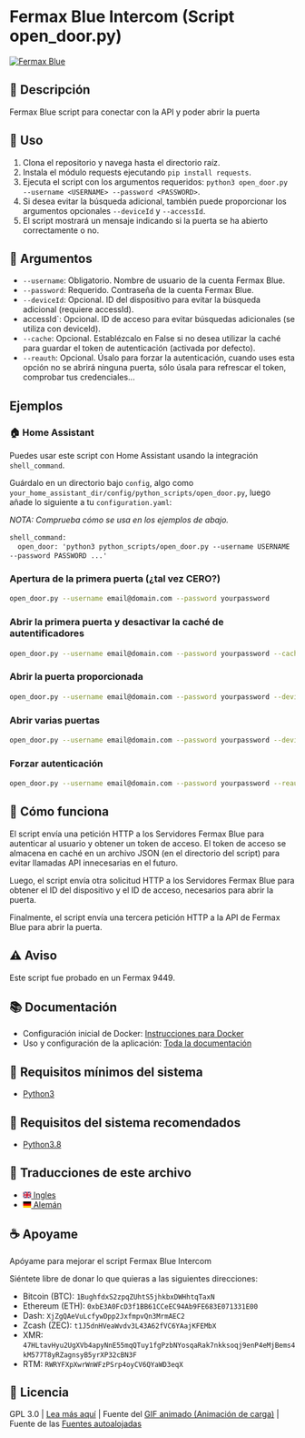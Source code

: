 # Fermax Blue Intercom (Script open_door.py)

<a href="#" style="text-align: center;">
 <img src="https://github.com/cvc90/Fermax-Blue-Intercom/assets/76731844/b417dcc5-9b5f-49b2-8084-2e56338ed68e" width="15%" height="15%" alt="Fermax Blue" text-align="center" margin="0 0 0 0">
</a>

## 📑 Descripción

Fermax Blue script para conectar con la API y poder abrir la puerta

## 📑 Uso

1. Clona el repositorio y navega hasta el directorio raíz.
2. Instala el módulo requests ejecutando `pip install requests`.
3. Ejecuta el script con los argumentos requeridos: `python3 open_door.py --username <USERNAME> --password <PASSWORD>`.
4. Si desea evitar la búsqueda adicional, también puede proporcionar los argumentos opcionales `--deviceId` y `--accessId`.
5. El script mostrará un mensaje indicando si la puerta se ha abierto correctamente o no.

## 📑 Argumentos

- `--username`: Obligatorio. Nombre de usuario de la cuenta Fermax Blue.
- `--password`: Requerido. Contraseña de la cuenta Fermax Blue.
- `--deviceId`: Opcional. ID del dispositivo para evitar la búsqueda adicional (requiere accessId).
- accessId`: Opcional. ID de acceso para evitar búsquedas adicionales (se utiliza con deviceId).
- `--cache`: Opcional. Establézcalo en False si no desea utilizar la caché para guardar el token de autenticación (activada por defecto).
- `--reauth`: Opcional. Úsalo para forzar la autenticación, cuando uses esta opción no se abrirá ninguna puerta, sólo úsala para refrescar el token, comprobar tus credenciales...
  
## Ejemplos

### 🏠 Home Assistant

Puedes usar este script con Home Assistant usando la integración `shell_command`.

Guárdalo en un directorio bajo `config`, algo como `your_home_assistant_dir/config/python_scripts/open_door.py`, luego añade lo siguiente a tu `configuration.yaml`:

*NOTA: Comprueba cómo se usa en los ejemplos de abajo.*

```
shell_command:
  open_door: 'python3 python_scripts/open_door.py --username USERNAME --password PASSWORD ...'
```

### Apertura de la primera puerta (¿tal vez CERO?)

```bash
open_door.py --username email@domain.com --password yourpassword
```

### Abrir la primera puerta y desactivar la caché de autentificadores

```bash
open_door.py --username email@domain.com --password yourpassword --cache False
```

### Abrir la puerta proporcionada

```bash
open_door.py --username email@domain.com --password yourpassword --deviceId 12345 --accessId '{"subblock": 0, "block": 0, "number": 0}'
```

### Abrir varias puertas

```bash
open_door.py --username email@domain.com --password yourpassword --deviceId 12345 --accessId '{"subblock": 0, "block": 0, "number": 0}' '{"subblock": 1, "block": 1, "number": 1}'
```

### Forzar autenticación

```bash
open_door.py --username email@domain.com --password yourpassword --reauth
```

## 👷 Cómo funciona

El script envía una petición HTTP a los Servidores Fermax Blue para autenticar al usuario y obtener un token de acceso. El token de acceso se almacena en caché en un archivo JSON (en el directorio del script) para evitar llamadas API innecesarias en el futuro.

Luego, el script envía otra solicitud HTTP a los Servidores Fermax Blue para obtener el ID del dispositivo y el ID de acceso, necesarios para abrir la puerta.

Finalmente, el script envía una tercera petición HTTP a la API de Fermax Blue para abrir la puerta.

## ⚠️ Aviso

Este script fue probado en un Fermax 9449.

## 📚 Documentación

- Configuración inicial de Docker: [Instrucciones para Docker](/docs/DOCKER_INSTALLATION.md)
- Uso y configuración de la aplicación: [Toda la documentación](docs/README.md)

## 📑 Requisitos mínimos del sistema

- [Python3](https://www.python.org/downloads/)

## 📑 Requisitos del sistema recomendados

- [Python3.8](https://www.python.org/downloads/)

## 🏴 Traducciones de este archivo

* <a href="/docs/SCRIPT_OPEN_DOOR.md">
   <img src="https://github.com/lipis/flag-icons/blob/main/flags/4x3/gb.svg" alt="SCRIPT_OPEN_DOOR.md" width="3%" height="3%"> Ingles
  </a>

* <a href="/docs/SCRIPT_OPEN_DOOR_DE.md">
   <img src="https://github.com/lipis/flag-icons/blob/main/flags/4x3/de.svg" alt="SCRIPT_OPEN_DOOR_DE.md" width="3%" height="3%"> Alemán
  </a> 

## ☕ Apoyame

Apóyame para mejorar el script Fermax Blue Intercom

Siéntete libre de donar lo que quieras a las siguientes direcciones:

- Bitcoin (BTC): `1BughfdxS2zpqZUhtS5jhkbxDWHhtqTaxN`
- Ethereum (ETH): `0xbE3A0FcD3f1BB61CCeEC94Ab9FE683E071331E00`
- Dash: `XjZgQAeVuLcfywDpp2JxfmpvQn3MrmAEC2`
- Zcash (ZEC): `t1J5dnHVeaWvdv3L43A62fVC6YAajKFEMbX`
- XMR: `47HLtavHyu2UgXVb4apyNnE55mqQTuy1fgPzbNYosqaRak7nkksoqj9enP4eMjBems4kM577T8yRZagnsyB5yrXP32cBN3F`
- RTM: `RWRYFXpXwrWnWFzPSrp4oyCV6QYaWD3eqX`

## 📑 Licencia
  GPL 3.0 | [Lea más aquí](LICENSE.md) | Fuente del [GIF animado (Animación de carga)](https://commons.wikimedia.org/wiki/File:Loading_Animation.gif) | Fuente de las [Fuentes autoalojadas](https://github.com/adobe-fonts/source-sans)
